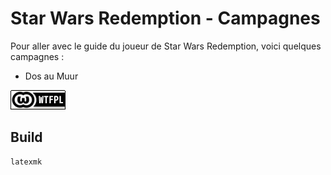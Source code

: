 # Star Wars Redemption - Campagnes

Pour aller avec le guide du joueur de Star Wars Redemption, voici quelques campagnes :

* Dos au Muur

![image](_img/wtfpl-badge.png)

## Build

    latexmk

